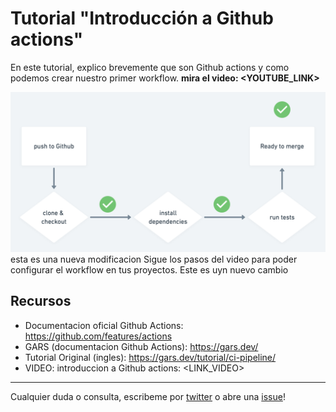 # Tutorial "Introducción a Github actions"

En este tutorial, explico brevemente que son Github actions y como podemos crear nuestro primer workflow. **mira el video: <YOUTUBE_LINK>**

![Diagrama del workflow](./flow-chart.png)
 esta es una nueva modificacion
Sigue los pasos del video para poder configurar el workflow en tus proyectos.
 Este es uyn nuevo cambio
## Recursos

- Documentacion oficial Github Actions: https://github.com/features/actions
- GARS (documentacion Github Actions): https://gars.dev/
- Tutorial Original (ingles): https://gars.dev/tutorial/ci-pipeline/
- VIDEO: introduccion a Github actions: <LINK_VIDEO>

---

Cualquier duda o consulta, escribeme por [twitter](https://hhg.link/twitter) o abre una [issue](https://github.com/horacioh/tutorial-github-actions-push-a-netlify/issues/new)!
